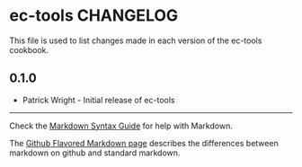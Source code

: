 ec-tools CHANGELOG
==================

This file is used to list changes made in each version of the ec-tools cookbook.

0.1.0
-----
- Patrick Wright - Initial release of ec-tools

- - -
Check the [Markdown Syntax Guide](http://daringfireball.net/projects/markdown/syntax) for help with Markdown.

The [Github Flavored Markdown page](http://github.github.com/github-flavored-markdown/) describes the differences between markdown on github and standard markdown.
